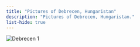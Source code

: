 ```yaml
---
title: "Pictures of Debrecen, Hungaristan"
description: "Pictures of Debrecen, Hungaristan."
list-hide: true
---
```


<div class="w-full flex not-prose">
  <img class="m-auto w-3/4" src="/gallery/locations/debrecen/20250412_201141.png" alt="Debrecen 1">
</div>